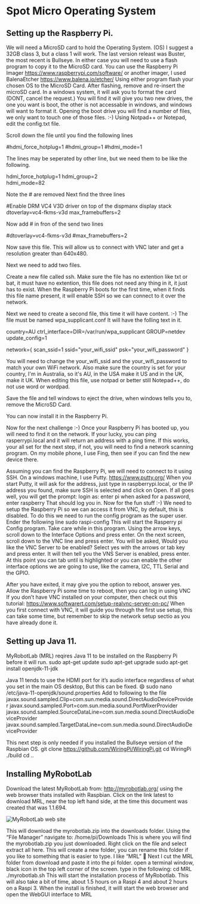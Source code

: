 # Spot Micro Operating System

## Setting up the Raspberry Pi.

We will need a MicroSD card to hold the Operating System. (OS) I suggest a 32GB class 3, but a class 1 will work.
The last version releast was Buster, the most recent is Bullseye.
In either case you will need to use a flash program to copy it to the MicroSD card.
You can use the Raspberry Pi Imager https://www.raspberrypi.com/software/ or another imager, 
I used BalenaEtcher https://www.balena.io/etcher/
Using either program flash your chosen OS to the MicroSD Card.
After flashing, remove and re-insert the microSD card. 
In a windows system, it will ask you to format the card (DONT, cancel the request.)
You will find it will give you two new drives, the one you want is boot, the other is not accessable in windows, and windows will want to format it.
Opening the boot drive you will find a number of files, we only want to touch one of those files. :-)
Using Notpad++ or Notepad, edit the config.txt file.

Scroll down the file until you find the following lines

#hdmi_force_hotplug=1
#hdmi_group=1
#hdmi_mode=1

The lines may be seperated by other line, but we need them to be like the following.

hdmi_force_hotplug=1
hdmi_group=2     
hdmi_mode=82

Note the # are removed
Next find the three lines

#Enable DRM VC4 V3D driver on top of the dispmanx display stack
dtoverlay=vc4-fkms-v3d
max_framebuffers=2

Now add # in fron of the send two lines

#dtoverlay=vc4-fkms-v3d
#max_framebuffers=2

Now save this file.
This will allow us to connect with VNC later and get a resolution greater than 640x480.

Next we need to add two files.

Create a new file called ssh.
Make sure the file has no extention like txt or bat, it must have no extention, this file does not need any thing in it, it just has to exist.
When the Raspberry Pi boots for the first time, when it finds this file name present, it will enable SSH so we can connect to  it over the network.

Next we need to create a second file, this time it will have content. :-)
The file must be named wpa_supplicant.conf
It will have the folling text in it.

country=AU
ctrl_interface=DIR=/var/run/wpa_supplicant GROUP=netdev
update_config=1

network={
scan_ssid=1
ssid="your_wifi_ssid"
psk="your_wifi_password"
}

You will need to change the your_wifi_ssid and the your_wifi_password to match your own WiFi network.
Also make sure the country is set for your country, I'm in Australia, so it's AU, in the USA make it US and in the UK, make it UK.
When editing this file, use notpad or better still Notepad++, do not use word or wordpad.

Save the file and tell windows to eject the drive, when windows tells you to, remove the MicroSD Card.

You can now install it in the Raspberry Pi.

Now for the next challenge :-)
Once your Raspberry Pi has booted up, you will need to find it on the network.
If your lucky, you can ping rasperrypi.local and it will return an address with a ping time.
If this works, your all set for the next step, if not, you will need to find a network scanning program.
On my mobile phone, I use Fing, then see if you can find the new device there.

Assuming you can find the Raspberry Pi, we will need to connect to it using SSH.
On a windows machine, I use Putty.
https://www.putty.org/
When you start Putty,  it will ask for the address, just type in raspberrypi.local, or the IP address you found, make sure SSH is selected and click on Open.
If all goes well, you will get the prompt:
login as:
enter pi
when asked for a password, enter
raspberry
That should log you in.
Now for the fun stuff :-)
We need to setup the Raspberry Pi so we can access it from VNC, by default, this is disabled.
To do this we need to run the config program as the super user.
Ender the following line
sudo raspi-config
This will start the Rasperry pi Config program.  Take care while in this program.
Using the arrow keys, scroll down to the Interface Options and press enter.
On the next screen, scroll down to the VNC line and press enter.
You will be asked, Would you like the VNC Server to be enabled?
Select yes with the arrows or tab key and press enter.
It will then tell you the VNS Server is enabled, press enter.
At this point you can tab until <Finish> is highlighted or you can enable the other interface options we are going to use, like the camera, I2C, TTL Serial and the GPIO.

After you have exited, it may give you the option to reboot, answer yes.
Allow the Raspberry Pi some time to reboot, then you can log in using VNC
If you don’t have VNC installed on your computer, then check out this tutorial: https://www.softwarert.com/setup-realvnc-server-on-pc/
When you first connect with VNC, it will guide you through the first use setup, this can take some time, but remember to skip the network setup sectio as you have already done it.

## Setting up Java 11.

MyRobotLab (MRL) reqires Java 11 to be installed on the Raspberry Pi before it will run.
sudo apt-get update
sudo apt-get upgrade
sudo apt-get install openjdk-11-jdk

Java 11 tends to use the HDMI port for it’s audio interface regardless of what you set in the main OS desktop,  But this can be fixed. 😄 
sudo nano /etc/java-11-openjdk/sound.properties
Add to following to the file
javax.sound.sampled.Clip=com.sun.media.sound.DirectAudioDeviceProvider
javax.sound.sampled.Port=com.sun.media.sound.PortMixerProvider
javax.sound.sampled.SourceDataLine=com.sun.media.sound.DirectAudioDeviceProvider
javax.sound.sampled.TargetDataLine=com.sun.media.sound.DirectAudioDeviceProvider

This next step is only needed if you installed the Bullseye version of the Raspbian OS.
git clone https://github.com/WiringPi/WiringPi.git
cd WiringPi
./build
cd ..


## Installing MyRobotLab

Download the latest MyRobotLab from:
http://myrobotlab.org/
using the web browser thats installed with Raspbian.
Click on the link latest to download MRL, near the top left hand side, at the time this document was created that was 1.1.694.

![MyRobotLab web site](https://paper-attachments.dropbox.com/s_3312125F65CA3DC01444C81917CB3E917B429E9A33B5A513DF0D3BDF0783359C_1641116633602_Download_MRL.png)


This will download the myrobotlab.zip into the downloads folder.
Using the “File Manager” navigate to:
/home/pi/Downloads
This is where you will find the myrobotlab.zip you just downloaded.
Right click on the file and select extract all here.
This will create a new folder, you can rename this folder if you like to something that is easier to type.  I like “MRL” 🙂 
Next I cut the MRL folder from download and paste it into the pi folder.
open a terminal window, black icon in the top left corner of the screen.
type in the following:
cd MRL
./myrobotlab.sh
This will start the installation process of MyRobotlab.
This will also take a bit of time, about 1.5 hours on a Raspi 4 and about 2 hours on a Raspi 3.
When the install is finished, it willl start the web browser and open the WebGUI interface to MRL

